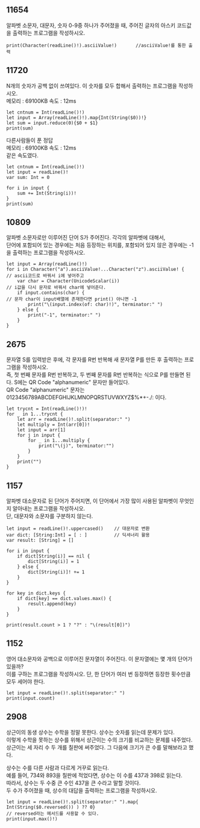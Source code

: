 ## 11654
알파벳 소문자, 대문자, 숫자 0-9중 하나가 주어졌을 때, 주어진 글자의 아스키 코드값을 출력하는 프로그램을 작성하시오.   
```
print(Character(readLine()!).asciiValue!)       //asciiValue!를 통한 출력
```
## 11720
N개의 숫자가 공백 없이 쓰여있다. 이 숫자를 모두 합해서 출력하는 프로그램을 작성하시오.   
메모리 : 69100KB 속도 : 12ms   
```
let cntnum = Int(readLine()!)
let input = Array(readLine()!).map{Int(String($0))!}
let sum = input.reduce(0){$0 + $1}
print(sum)
```
다른사람들이 푼 정답   
메모리 : 69100KB 속도 : 12ms   
같은 속도였다.   
```
let cntnum = Int(readLine()!)
let input = readLine()!
var sum: Int = 0

for i in input {
    sum += Int(String(i))!
}
print(sum)
```
## 10809
알파벳 소문자로만 이루어진 단어 S가 주어진다. 각각의 알파벳에 대해서,   
단어에 포함되어 있는 경우에는 처음 등장하는 위치를, 포함되어 있지 않은 경우에는 -1을 출력하는 프로그램을 작성하시오.   
```
let input = Array(readLine()!)
for i in Character("a").asciiValue!...Character("z").asciiValue! {          // ascii코드로 바꿔서 i에 넣어주고
    var char = Character(UnicodeScalar(i))                                  // i값을 다시 문자로 바꿔서 char에 넣어준다.
    if input.contains(char) {                                               // 문자 char이 input배열에 존재한다면 print() 아니면 -1
        print("\(input.index(of: char)!)", terminator:" ")
    } else {
        print("-1", terminator:" ")
    }
}
```
## 2675
문자열 S를 입력받은 후에, 각 문자를 R번 반복해 새 문자열 P를 만든 후 출력하는 프로그램을 작성하시오.   
즉, 첫 번째 문자를 R번 반복하고, 두 번째 문자를 R번 반복하는 식으로 P를 만들면 된다. S에는 QR Code "alphanumeric" 문자만 들어있다.   
QR Code "alphanumeric" 문자는 0123456789ABCDEFGHIJKLMNOPQRSTUVWXYZ\$%*+-./: 이다.   
```
let trycnt = Int(readLine()!)!
for _ in 1...trycnt {
    let arr = readLine()!.split(separator:" ")
    let multiply = Int(arr[0])!
    let input = arr[1]
    for j in input {
        for _ in 1...multiply {
            print("\(j)", terminator:"")
        }
    }
    print("")
}
```
## 1157
알파벳 대소문자로 된 단어가 주어지면, 이 단어에서 가장 많이 사용된 알파벳이 무엇인지 알아내는 프로그램을 작성하시오.   
단, 대문자와 소문자를 구분하지 않는다.
```
let input = readLine()!.uppercased()    // 대문자로 변환
var dict: [String:Int] = [ : ]          // 딕셔너리 활용
var result: [String] = []

for i in input {
    if dict[String(i)] == nil {
        dict[String(i)] = 1
    } else {
        dict[String(i)]! += 1
    }
}

for key in dict.keys {
    if dict[key] == dict.values.max() {
        result.append(key)
    }
}

print(result.count > 1 ? "?" : "\(result[0])")
```
## 1152
영어 대소문자와 공백으로 이루어진 문자열이 주어진다. 이 문자열에는 몇 개의 단어가 있을까?   
이를 구하는 프로그램을 작성하시오. 단, 한 단어가 여러 번 등장하면 등장한 횟수만큼 모두 세어야 한다.   
```
let input = readLine()!.split(separator:" ")
print(input.count)
```
## 2908
상근이의 동생 상수는 수학을 정말 못한다. 상수는 숫자를 읽는데 문제가 있다.   
이렇게 수학을 못하는 상수를 위해서 상근이는 수의 크기를 비교하는 문제를 내주었다.   
상근이는 세 자리 수 두 개를 칠판에 써주었다. 그 다음에 크기가 큰 수를 말해보라고 했다.   
   
상수는 수를 다른 사람과 다르게 거꾸로 읽는다.   
예를 들어, 734와 893을 칠판에 적었다면, 상수는 이 수를 437과 398로 읽는다.   
따라서, 상수는 두 수중 큰 수인 437을 큰 수라고 말할 것이다.   
두 수가 주어졌을 때, 상수의 대답을 출력하는 프로그램을 작성하시오.   
```
let input = readLine()!.split(separator:" ").map{ Int(String($0.reversed()) ) ?? 0}
// reversed라는 메서드를 사용할 수 있다.
print(input.max()!)
```
